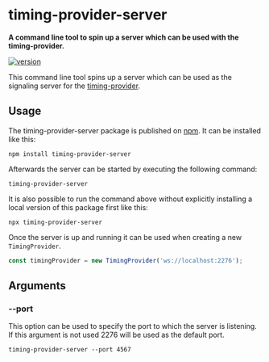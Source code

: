 # timing-provider-server

**A command line tool to spin up a server which can be used with the timing-provider.**

[![version](https://img.shields.io/npm/v/timing-provider-server.svg?style=flat-square)](https://www.npmjs.com/package/timing-provider-server)

This command line tool spins up a server which can be used as the signaling server for the [timing-provider](https://github.com/chrisguttandin/timing-provider).

## Usage

The timing-provider-server package is published on [npm](https://www.npmjs.com/package/timing-provider-server). It can be installed like this:

```shell
npm install timing-provider-server
```

Afterwards the server can be started by executing the following command:

```shell
timing-provider-server
```

It is also possible to run the command above without explicitly installing a local version of this package first like this:

```shell
npx timing-provider-server
```

Once the server is up and running it can be used when creating a new `TimingProvider`.

```js
const timingProvider = new TimingProvider('ws://localhost:2276');
```

## Arguments

### --port

This option can be used to specify the port to which the server is listening. If this argument is not used 2276 will be used as the default port.

```shell
timing-provider-server --port 4567
```

